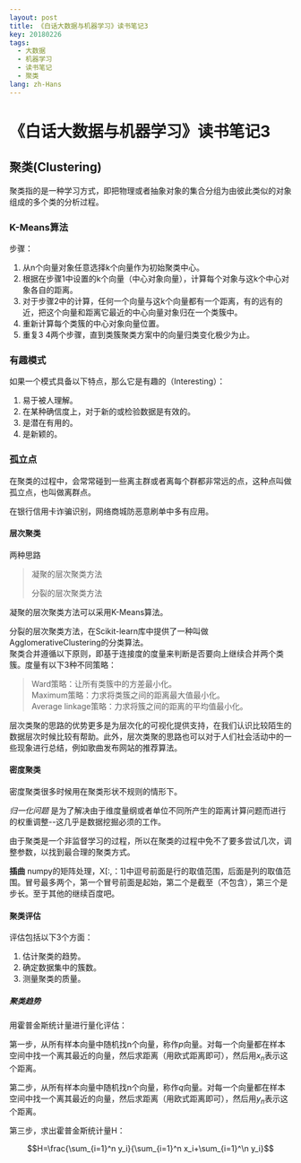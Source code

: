 ```yaml
---
layout: post
title: 《白话大数据与机器学习》读书笔记3
key: 20180226
tags:
  - 大数据
  - 机器学习
  - 读书笔记
  - 聚类
lang: zh-Hans
---
```


# 《白话大数据与机器学习》读书笔记3

## 聚类(Clustering)

聚类指的是一种学习方式，即把物理或者抽象对象的集合分组为由彼此类似的对象组成的多个类的分析过程。

### K-Means算法

步骤：
1. 从n个向量对象任意选择k个向量作为初始聚类中心。
2. 根据在步骤1中设置的k个向量（中心对象向量），计算每个对象与这k个中心对象各自的距离。
3. 对于步骤2中的计算，任何一个向量与这k个向量都有一个距离，有的远有的近，把这个向量和距离它最近的中心向量对象归在一个类簇中。
4. 重新计算每个类簇的中心对象向量位置。
5. 重复3 4两个步骤，直到类簇聚类方案中的向量归类变化极少为止。

### 有趣模式

如果一个模式具备以下特点，那么它是有趣的（Interesting）：
1. 易于被人理解。
2. 在某种确信度上，对于新的或检验数据是有效的。
3. 是潜在有用的。
4. 是新颖的。

### 孤立点

在聚类的过程中，会常常碰到一些离主群或者离每个群都非常远的点，这种点叫做孤立点，也叫做离群点。

在银行信用卡诈骗识别，网络商城防恶意刷单中多有应用。

#### 层次聚类

两种思路
> 凝聚的层次聚类方法
>
> 分裂的层次聚类方法

凝聚的层次聚类方法可以采用K-Means算法。

分裂的层次聚类方法，在Scikit-learn库中提供了一种叫做AgglomerativeClustering的分类算法。<br/>
聚类合并遵循以下原则，即基于连接度的度量来判断是否要向上继续合并两个类簇。度量有以下3种不同策略：<br/>
> Ward策略：让所有类簇中的方差最小化。<br/>
> Maximum策略：力求将类簇之间的距离最大值最小化。<br/>
> Average linkage策略：力求将簇之间的距离的平均值最小化。

层次类聚的思路的优势更多是为层次化的可视化提供支持，在我们认识比较陌生的数据层次时候比较有帮助。此外，层次类聚的思路也可以对于人们社会活动中的一些现象进行总结，例如歌曲发布网站的推荐算法。

#### 密度聚类

密度聚类很多时候用在聚类形状不规则的情形下。

*归一化问题* 是为了解决由于维度量纲或者单位不同所产生的距离计算问题而进行的权重调整--这几乎是数据挖掘必须的工作。

由于聚类是一个非监督学习的过程，所以在聚类的过程中免不了要多尝试几次，调整参数，以找到最合理的聚类方式。

**插曲**
numpy的矩阵处理，X[:,：1]中逗号前面是行的取值范围，后面是列的取值范围。冒号最多两个，第一个冒号前面是起始，第二个是截至（不包含），第三个是步长。至于其他的继续百度吧。

#### 聚类评估

评估包括以下3个方面：
1. 估计聚类的趋势。
2. 确定数据集中的簇数。
3. 测量聚类的质量。

##### 聚类趋势

用霍普金斯统计量进行量化评估：

第一步，从所有样本向量中随机找n个向量，称作$p$向量。对每一个向量都在样本空间中找一个离其最近的向量，然后求距离（用欧式距离即可），然后用$x_n$表示这个距离。

第二步，从所有样本向量中随机找n个向量，称作$q$向量。对每一个向量都在样本空间中找一个离其最近的向量，然后求距离（用欧式距离即可），然后用$y_n$表示这个距离。

第三步，求出霍普金斯统计量H：

$$H=\frac{\sum_{i=1}^n y_i}{\sum_{i=1}^n x_i+\sum_{i=1}^\n y_i}$$



